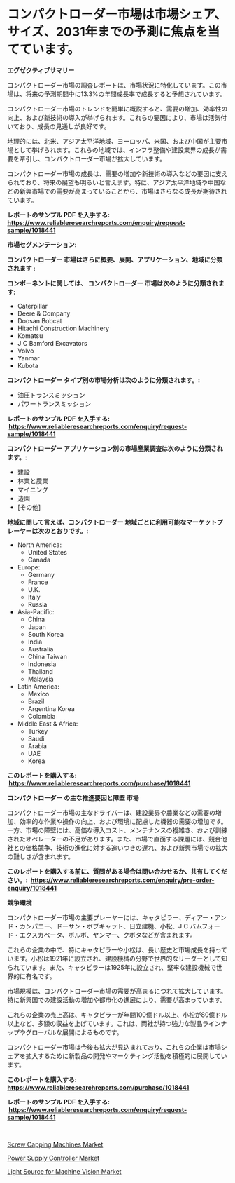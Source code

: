 <p><h1>コンパクトローダー市場は市場シェア、サイズ、2031年までの予測に焦点を当てています。</h1></p><p><strong>エグゼクティブサマリー</strong></p>
<p><p>コンパクトローダー市場の調査レポートは、市場状況に特化しています。この市場は、将来の予測期間中に13.3%の年間成長率で成長すると予想されています。</p><p>コンパクトローダー市場のトレンドを簡単に概説すると、需要の増加、効率性の向上、および新技術の導入が挙げられます。これらの要因により、市場は活気付いており、成長の見通しが良好です。</p><p>地理的には、北米、アジア太平洋地域、ヨーロッパ、米国、および中国が主要市場として挙げられます。これらの地域では、インフラ整備や建設業界の成長が需要を牽引し、コンパクトローダー市場が拡大しています。</p><p>コンパクトローダー市場の成長は、需要の増加や新技術の導入などの要因に支えられており、将来の展望も明るいと言えます。特に、アジア太平洋地域や中国などの新興市場での需要が高まっていることから、市場はさらなる成長が期待されています。</p></p>
<p><strong>レポートのサンプル PDF を入手する: <a href="https://www.reliableresearchreports.com/enquiry/request-sample/1018441">https://www.reliableresearchreports.com/enquiry/request-sample/1018441</a></strong></p>
<p><strong>市場セグメンテーション:</strong></p>
<p><strong> コンパクトローダー 市場はさらに概要、展開、アプリケーション、地域に分類されます :</strong></p>
<p><strong>コンポーネントに関しては、 コンパクトローダー 市場は次のように分類されます: &nbsp;</strong></p>
<p><ul><li>Caterpillar</li><li>Deere & Company</li><li>Doosan Bobcat</li><li>Hitachi Construction Machinery</li><li>Komatsu</li><li>J C Bamford Excavators</li><li>Volvo</li><li>Yanmar</li><li>Kubota</li></ul></p>
<p><strong> コンパクトローダー タイプ別の市場分析は次のように分類されます。:</strong></p>
<p><ul><li>油圧トランスミッション</li><li>パワートランスミッション</li></ul></p>
<p><strong>レポートのサンプル PDF を入手する: &nbsp;<a href="https://www.reliableresearchreports.com/enquiry/request-sample/1018441">https://www.reliableresearchreports.com/enquiry/request-sample/1018441</a></strong></p>
<p><strong> コンパクトローダー アプリケーション別の市場産業調査は次のように分類されます。:</strong></p>
<p><ul><li>建設</li><li>林業と農業</li><li>マイニング</li><li>造園</li><li>[その他]</li></ul></p>
<p><strong>地域に関して言えば、コンパクトローダー 地域ごとに利用可能なマーケットプレーヤーは次のとおりです。:</strong></p>
<p><ul>
    <li>
        North America:
        <ul>
            <li>United States</li>
            <li>Canada</li>
        </ul>
    </li>
    <li>
        Europe:
        <ul>
            <li>Germany</li>
            <li>France</li>
            <li>U.K.</li>
            <li>Italy</li>
            <li>Russia</li>
        </ul>
    </li>
    <li>
        Asia-Pacific:
        <ul>
            <li>China</li>
            <li>Japan</li>
            <li>South Korea</li>
            <li>India</li>
            <li>Australia</li>
            <li>China Taiwan</li>
            <li>Indonesia</li>
            <li>Thailand</li>
            <li>Malaysia</li>
        </ul>
    </li>
    <li>
        Latin America:
        <ul>
            <li>Mexico</li>
            <li>Brazil</li>
            <li>Argentina Korea</li>
            <li>Colombia</li>
        </ul>
    </li>
    <li>
        Middle East & Africa:
        <ul>
            <li>Turkey</li>
            <li>Saudi</li>
            <li>Arabia</li>
            <li>UAE</li>
            <li>Korea</li>
        </ul>
    </li>
    </ul></p>
<p><strong>このレポートを購入する: &nbsp;<a href="https://www.reliableresearchreports.com/purchase/1018441">https://www.reliableresearchreports.com/purchase/1018441</a></strong></p>
<p><strong>コンパクトローダー の主な推進要因と障壁 市場</strong></p>
<p><p>コンパクトローダー市場の主なドライバーは、建設業界や農業などの需要の増加、効率的な作業や操作の向上、および環境に配慮した機器の需要の増加です。一方、市場の障壁には、高価な導入コスト、メンテナンスの複雑さ、および訓練されたオペレーターの不足があります。また、市場で直面する課題には、競合他社との価格競争、技術の進化に対する追いつきの遅れ、および新興市場での拡大の難しさが含まれます。</p></p>
<p><strong>このレポートを購入する前に、質問がある場合は問い合わせるか、共有してください。:&nbsp; <a href="https://www.reliableresearchreports.com/enquiry/pre-order-enquiry/1018441">https://www.reliableresearchreports.com/enquiry/pre-order-enquiry/1018441</a></strong></p>
<p><strong>競争環境</strong></p>
<p><p>コンパクトローダー市場の主要プレーヤーには、キャタピラー、ディアー・アンド・カンパニー、ドーサン・ボブキャット、日立建機、小松、J C バムフォード・エクスカベータ、ボルボ、ヤンマー、クボタなどが含まれます。 </p><p>これらの企業の中で、特にキャタピラーや小松は、長い歴史と市場成長を持っています。小松は1921年に設立され、建設機械の分野で世界的なリーダーとして知られています。また、キャタピラーは1925年に設立され、堅牢な建設機械で世界的に有名です。</p><p>市場規模は、コンパクトローダー市場の需要が高まるにつれて拡大しています。特に新興国での建設活動の増加や都市化の進展により、需要が高まっています。</p><p>これらの企業の売上高は、キャタピラーが年間100億ドル以上、小松が80億ドル以上など、多額の収益を上げています。これは、両社が持つ強力な製品ラインナップやグローバルな展開によるものです。</p><p>コンパクトローダー市場は今後も拡大が見込まれており、これらの企業は市場シェアを拡大するために新製品の開発やマーケティング活動を積極的に展開しています。</p></p>
<p><strong>このレポートを購入する: &nbsp; <a href="https://www.reliableresearchreports.com/purchase/1018441">https://www.reliableresearchreports.com/purchase/1018441</a></strong></p>
<p><strong>レポートのサンプル PDF を入手する: &nbsp;<a href="https://www.reliableresearchreports.com/enquiry/request-sample/1018441">https://www.reliableresearchreports.com/enquiry/request-sample/1018441</a></strong><strong></strong></p>
<p>&nbsp;</p>
<p><p><a href="https://view.publitas.com/reportprime-1/global-screw-capping-machines-market-by-types-applications-and-major-players-with-regional-growth-rate-analysis-and-development-situation-from-2023-to-2030/">Screw Capping Machines Market</a></p><p><a href="https://view.publitas.com/reportprime-1/power-supply-controller-market-research-report-the-key-to-successful-business-strategy-forecasted-for-period-from-2023-2030/">Power Supply Controller Market</a></p><p><a href="https://view.publitas.com/reportprime-1/light-source-for-machine-vision-market-offers-provide-insightful-data-for-the-time-period-from-2023-to-2030-and-also-provide-analysis-based-on-application-type-and-region/">Light Source for Machine Vision Market</a></p></p>